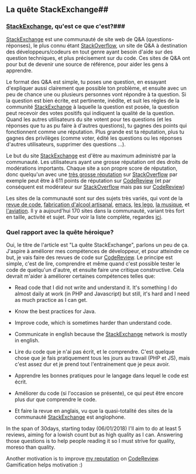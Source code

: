 ## La quête StackExchange##

### [StackExchange](https://stackexchange.com/), qu'est ce que c'est?###
[StackExchange](https://stackexchange.com/) est une communauté de site web de Q&A (questions-réponses), le plus connu étant [StackOverflow](https://stackoverflow.com/), un site de Q&A à destination des développeurs/codeurs en tout genre ayant besoin d'aide sur des question techniques, et plus précisement sur du code. Ces sites de Q&A ont pour but de devenir une source de référence, pour aider les gens à apprendre.  

Le format des Q&A est simple, tu poses une question, en essayant d'expliquer aussi clairement que possible ton problème, et ensuite avec un peu de chance une ou plusieurs personnes vont répondre à ta question. Si la question est bien écrite, est pertinente, inédite, et suit les régles de la communité [StackExchange](https://stackexchange.com/) à laquelle la question est posée, la question peut recevoir des votes positifs qui indiquent la qualité de la question. Quand les autres utilisateurs du site votent pour tes questions (et les réponses que tu as pu faire à d'autres questions), tu gagnes des points qui fonctionnent comme une réputation. Plus grande est ta réputation, plus tu gagnes des privilèges (comme voter, édité les questions ou les réponses d'autres utilisateurs, supprimer des questions ...). 

Le but du site [StackExchange](https://stackexchange.com/) est d'être au maximum administré par la communauté. Les utilisateurs ayant une grosse réputation ont des droits de modérations importants. Chaque site a son propre score de réputation, donc quelqu'un avec une [très grosse réputation](https://stackexchange.com/users/11683/jon-skeet?tab=accounts) sur [StackOverflow](https://stackoverflow.com/) par exemple peut être à 611 points de réputation sur [CodeReview](https://codereview.stackexchange.com/) (et par conséquent est modérateur sur [StackOverflow](https://stackoverflow.com/) mais pas sur [CodeReview](https://codereview.stackexchange.com/))

Les sites de la communauté sont sur des sujets très variés, qui vont de la [revue de code](https://codereview.stackexchange.com/), [fabrication d'alcool artisanal](https://homebrew.stackexchange.com/), [emacs](https://emacs.stackexchange.com/), [les lego](https://bricks.stackexchange.com/), [la musique](https://music.stackexchange.com/), et [l'aviation](https://aviation.stackexchange.com/). Il y a aujourd'hui 170 sites dans la communauté, variant très fort en taille, activité et sujet. Pour voir la liste complète, regardes [ici](https://stackexchange.com/sites#).
### Quel rapport avec la quête héroique? ###
Oui, le titre de l'article est "La quête StackExchange", parlons un peu de ça. J'aspire à améliorer mes compétences de développeur, et pour atteindre ce but, je vais faire des revues de code sur [CodeReview](https://codereview.stackexchange.com/). Le principe est simple, c'est de lire, comprendre et même quand c'est possible tester le code de quelqu'un d'autre, et ensuite faire une critique constructive. Cela devrait m'aider à améliorer certaines compétences telles que:
 
- Read code that I did not write and understand it. It's something I do almost daily at work (in PHP and Javascript) but still, it's hard and I need as much practice as I can get.
- Know the best practices for Java.
- Improve code, which is sometimes harder than understand code.
- Communicate in english because the [StackExchange](https://stackexchange.com/) network is mostly in english.

- Lire du code que je n'ai pas écrit, et le comprendre. C'est quelque chose que je fais pratiquement tous les jours au travail (PHP et JS), mais c'est assez dur et je prend tout l'entrainement que je peux avoir.
- Apprendre les bonnes pratiques pour le langage dans lequel le code est écrit.
- Améliorer du code (si l'occasion se présente), ce qui peut être encore plus dur que comprendre le code.
- Et faire la revue en anglais, vu que la quasi-totalité des sites de la communauté [StackExchange](https://stackexchange.com/) est anglophone.

In the span of 30days, starting today (06/01/2018) I'll aim to do at least 5 reviews, aiming for a lowish count but as high quality as I can. Answering those questions is to help people reading it so I must strive for quality, moreso than quality.

Another motivation is to improve [my reputation](https://codereview.stackexchange.com/users/87312/julien-rous%c3%a9) on [CodeReview](https://codereview.stackexchange.com/). Gamification helps motivation :)

